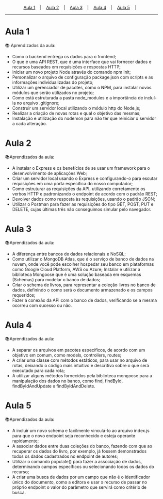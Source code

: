 <p align="center">
  <!-- <a href="https://event-platform-sage.vercel.app/">Link</a> &nbsp;&nbsp;&nbsp;|&nbsp;&nbsp;&nbsp; -->
  <a href="#aula-1">Aula 1</a> &nbsp;&nbsp;&nbsp;|&nbsp;&nbsp;&nbsp;
  <a href="#aula-2">Aula 2</a> &nbsp;&nbsp;&nbsp;|&nbsp;&nbsp;&nbsp;
  <a href="#aula-3">Aula 3</a> &nbsp;&nbsp;&nbsp;|&nbsp;&nbsp;&nbsp;
  <a href="#aula-4">Aula 4</a> &nbsp;&nbsp;&nbsp;|&nbsp;&nbsp;&nbsp;
  <a href="#aula-5">Aula 5</a> &nbsp;&nbsp;&nbsp;|&nbsp;&nbsp;&nbsp;
</p>

---

# Aula 1
:books: Aprendizados da aula:
<ul>
  <li>Como o backend entrega os dados para o frontend;</li>
  <li>O que é uma API REST, que é uma interface que vai fornecer dados e recursos baseados em requisições e respostas HTTP;</li>
  <li>Iniciar um novo projeto Node através do comando npm init;</li>
  <li>Personalizar o arquivo de configuração package.json com scripts e as informações individualizadas do projeto;</li>
  <li>Utilizar um gerenciador de pacotes, como o NPM, para instalar novos módulos que serão utilizados no projeto;</li>
  <li>Como está estruturada a pasta node_modules e a importância de incluí-la no arquivo .gitignore;</li>
  <li>Construir um servidor local utilizando o módulo http do Node.js;</li>
  <li>Realizar a criação de novas rotas e qual o objetivo das mesmas;</li>
  <li>Instalação e utilização do nodemon para não ter que reiniciar o servidor a cada alteração.</li>
</ul>

# Aula 2
:books:Aprendizados da aula:
<ul>
  <li>A instalar o Express e os benefícios de se usar um framework para o desenvolvimento de aplicações Web;</li>
  <li>Criar um servidor local usando o Express e configurando-o para escutar requisições em uma porta específica do nosso computador;</li>
  <li>Como estruturar as requisições da API, utilizando corretamente os verbos HTTP e padronizando o endpoint de acordo com o padrão REST;</li>
  <li>Devolver dados como resposta às requisições, usando o padrão JSON;</li>
  <li>Utilizar o Postman para fazer as requisições do tipo GET, POST, PUT e DELETE, cujas últimas três não conseguimos simular pelo navegador.</li>
</ul>

# Aula 3
:books:Aprendizados da aula:
<ul>
  <li>A diferença entre bancos de dados relacionais e NoSQL;</li>
  <li>Como utilizar o MongoDB Atlas, que é o serviço de banco de dados na nuvem, onde você pode escolher hospedar seu banco em plataformas como Google Cloud Platform, AWS ou Azure;
Instalar e utilizar a biblioteca Mongoose que é uma solução baseada em esquemas (Schemas) para modelar o banco de dados;</li>
  <li>Criar o schema de livros, para representar a coleção livros no banco de dados, definindo o como será o documento armazenado e os campos requeridos;</li>
  <li>Fazer a conexão da API com o banco de dados, verificando se a mesma ocorreu com sucesso ou não.</li>
</ul>

# Aula 4
:books:Aprendizados da aula:
<ul>
  <li>A separar os arquivos em pacotes específicos, de acordo com um objetivo em comum, como models, controllers, routes;</li>
  <li>A criar uma classe com métodos estáticos, para usar no arquivo de rotas, deixando o código mais intuitivo e descritivo sobre o que será executado para cada rota;</li>
  <li>A utilizar alguns métodos fornecidos pela biblioteca mongoose para a manipulação dos dados no banco, como find, findById, findByIdAndUpdate e findByIdAndDelete.</li>
</ul>

# Aula 5
:books:Aprendizados da aula:
<ul>
  <li>A incluir um novo schema e facilmente vinculá-lo ao arquivo index.js para que o novo endpoint seja reconhecido e esteja operante rapidamente;</li>
  <li>A associar dados entre duas coleções do banco, fazendo com que ao recuperar os dados do livro, por exemplo, já fossem demonstrados todos os dados cadastrados no endpoint de autores;</li>
  <li>Utilizar o comando populate() para fazer a associação de dados, determinando campos específicos ou selecionando todos os dados do recurso;</li>
  <li>A criar uma busca de dados por um campo que não é o identificador único do documento, como a editora e usar o recurso de passar no próprio endpoint o valor do parâmetro que servirá como critério de busca.</li>
</ul>